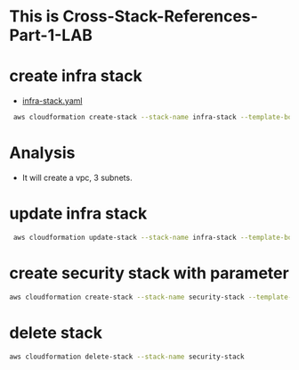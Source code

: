 # This is Cross-Stack-References-Part-1-LAB

# create infra stack

- [infra-stack.yaml](./cloud_formation/cross-stack-references-part-1/infra-stack.yaml)
```bash
 aws cloudformation create-stack --stack-name infra-stack --template-body file://infra-stack.yaml
```
# Analysis
- It will create a vpc, 3 subnets.


# update infra stack
 ```bash
  aws cloudformation update-stack --stack-name infra-stack --template-body file://infra-stack.yaml
 ```

# create security stack with parameter
```bash
aws cloudformation create-stack --stack-name security-stack --template-body file://security-stack.yaml --parameter ParameterKey=infraStackName,ParameterValue=infra-stack

```

# delete stack 
```bash
aws cloudformation delete-stack --stack-name security-stack
```

